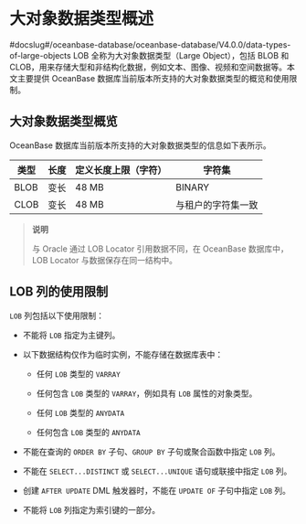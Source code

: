 大对象数据类型概述 
==============================
#docslug#/oceanbase-database/oceanbase-database/V4.0.0/data-types-of-large-objects
LOB 全称为大对象数据类型（Large Object），包括 BLOB 和 CLOB，用来存储大型和非结构化数据，例如文本、图像、视频和空间数据等。本文主要提供 OceanBase 数据库当前版本所支持的大对象数据类型的概览和使用限制。

大对象数据类型概览 
------------------------------

OceanBase 数据库当前版本所支持的大对象数据类型的信息如下表所示。


|  类型  | 长度 | **定义长度上限（字符）** |    字符集    |
|------|----|----------------|-----------|
| BLOB | 变长 | 48 MB          | BINARY    |
| CLOB | 变长 | 48 MB          | 与租户的字符集一致 |


>**说明**
>
>与 Oracle 通过 LOB Locator 引用数据不同，在 OceanBase 数据库中，LOB Locator 与数据保存在同一结构中。

LOB 列的使用限制 
-------------------------------

`LOB` 列包括以下使用限制：

* 不能将 `LOB` 指定为主键列。

  

* 以下数据结构仅作为临时实例，不能存储在数据库表中：

  * 任何 `LOB` 类型的 `VARRAY`

    
  
  * 任何包含 `LOB` 类型的 `VARRAY`，例如具有 `LOB` 属性的对象类型。

    
  
  * 任何 `LOB` 类型的 `ANYDATA`

    
  
  * 任何包含 `LOB` 类型的 `ANYDATA`

    
  

  

* 不能在查询的 `ORDER BY` 子句、`GROUP BY` 子句或聚合函数中指定 `LOB` 列。

  

* 不能在 `SELECT...DISTINCT` 或 `SELECT...UNIQUE` 语句或联接中指定 `LOB` 列。

  

* 创建 `AFTER UPDATE` DML 触发器时，不能在 `UPDATE OF` 子句中指定 `LOB` 列。

  

* 不能将 `LOB` 列指定为索引键的一部分。

  



